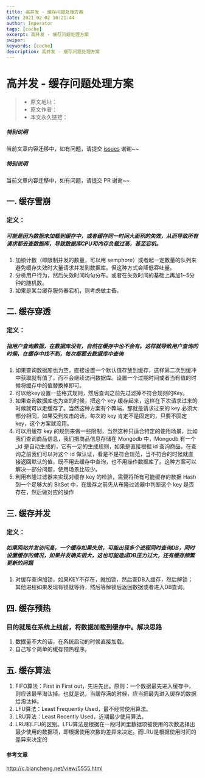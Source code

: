 ```yaml
---
title: 高并发 - 缓存问题处理方案
date: 2021-02-02 10:21:44
author: Imperator
tags: [cache]
excerpt: 高并发 - 缓存问题处理方案
swiper:
keywords: [cache]
description: 高并发 - 缓存问题处理方案
---
```


# 高并发 - 缓存问题处理方案

> * 原文地址：[]()
> * 原文作者：[]()
> * 本文永久链接：[]()

##### **特别说明**

当前文章内容迁移中，如有问题，请提交 [issues](https://github.com/Starrier/starrier.github.io/issues) 谢谢~~

##### **特别说明**

当前文章内容迁移中，如有问题，请提交 PR 谢谢~~


## 一. 缓存雪崩

### 定义：

##### 可能是因为数据未加载到缓存中，或者缓存同一时间大面积的失效，从而导致所有请求都去查数据库，导致数据库CPU和内存负载过高，甚至宕机。

1. 加锁计数（即限制并发的数量，可以用 semphore）或者起一定数量的队列来避免缓存失效时大量请求并发到数据库。但这种方式会降低吞吐量。
2. 分析用户行为，然后失效时间均匀分布。或者在失效时间的基础上再加1~5分钟的随机数。
3. 如果是某台缓存服务器宕机，则考虑做主备。

## 二. 缓存穿透

### 定义：

##### 指用户查询数据，在数据库没有，自然在缓存中也不会有。这样就导致用户查询的时候，在缓存中找不到，每次都要去数据库中查询

1. 如果查询数据库也为空，直接设置一个默认值存放到缓存，这样第二次到缓冲中获取就有值了，而不会继续访问数据库。设置一个过期时间或者当有值的时候将缓存中的值替换掉即可。
2. 可以给key设置一些格式规则，然后查询之前先过滤掉不符合规则的Key。
3. 如果查询数据库也为空的时候，把这个 key 缓存起来，这样在下次请求过来的时候就可以走缓存了。当然这种方案有个弊端，那就是请求过来的 key 必须大部分相同，如果受到攻击的话，每次的 key 肯定不是固定的，只要不固定 key，这个方案就没用。
4. 可以用缓存 key 的规则来做一些限制，当然这种只适合特定的使用场景，比如我们查询商品信息，我们把商品信息存储在 Mongodb 中，Mongodb 有一个 _id 是自动生成的，它有一定的生成规则，如果是直接根据 id 查询商品，在查询之前我们可以对这个 id 做认证，看是不是符合规范，当不符合的时候就直接返回默认的值，既不用去缓存中查询，也不用操作数据库了。这种方案可以解决一部分问题，使用场景比较少。
5. 利用布隆过滤器来实现对缓存 key 的检验，需要将所有可能缓存的数据 Hash 到一个足够大的 BitSet 中，在缓存之前先从布隆过滤器中判断这个 key 是否存在，然后做对应的操作

## 三. 缓存并发

### 定义：

##### 如果网站并发访问高，一个缓存如果失效，可能出现多个进程同时查询DB，同时设置缓存的情况，如果并发确实很大，这也可能造成DB压力过大，还有缓存频繁更新的问题

1. 对缓存查询加锁，如果KEY不存在，就加锁，然后查DB入缓存，然后解锁；其他进程如果发现有锁就等待，然后等解锁后返回数据或者进入DB查询。

## 四. 缓存预热

### 目的就是在系统上线前，将数据加载到缓存中。解决思路

1. 数据量不大的话，在系统启动的时候直接加载。
2. 自己写个简单的缓存预热程序。

## 五. 缓存算法

1. FIFO算法：First in First out，先进先出。原则：一个数据最先进入缓存中，则应该最早淘汰掉。也就是说，当缓存满的时候，应当把最先进入缓存的数据给淘汰掉。
2. LFU算法：Least Frequently Used，最不经常使用算法。
3. LRU算法：Least Recently Used，近期最少使用算法。
4. LRU和LFU的区别。LFU算法是根据在一段时间里数据项被使用的次数选择出最少使用的数据项，即根据使用次数的差异来决定。而LRU是根据使用时间的差异来决定的

#### 参考文章

http://c.biancheng.net/view/5555.html
